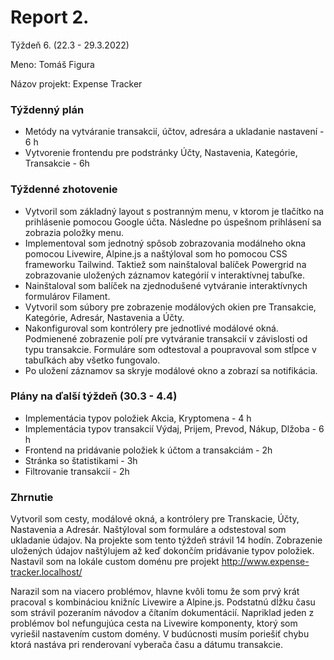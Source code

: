 # Report 2.

Týždeň 6. (22.3 - 29.3.2022)

Meno: Tomáš Figura

Názov projekt: Expense Tracker

### Týždenný plán
- Metódy na vytváranie transakcií, účtov, adresára a ukladanie nastavení - 6 h
- Vytvorenie frontendu pre podstránky Účty, Nastavenia, Kategórie, Transakcie - 6h

### Týždenné zhotovenie
- Vytvoril som základný layout s postranným menu, v ktorom je tlačítko na prihlásenie pomocou Google účta. Následne po úspešnom prihlásení sa zobrazia položky menu.  
- Implementoval som jednotný spôsob zobrazovania modálneho okna pomocou Livewire, Alpine.js a naštýloval som ho pomocou CSS frameworku Tailwind. Taktiež som nainštaloval balíček Powergrid na zobrazovanie uložených záznamov kategórií v interaktívnej tabuľke.
- Nainštaloval som balíček na zjednodušené vytváranie interaktívnych formulárov Filament.
- Vytvoril som súbory pre zobrazenie modálových okien pre Transakcie, Kategórie, Adresár, Nastavenia a Účty.
- Nakonfiguroval som kontrólery pre jednotlivé modálové okná. Podmienené zobrazenie polí pre vytváranie transakcií v závislosti od typu transakcie. Formuláre som odtestoval a poupravoval som stĺpce v tabuľkách aby všetko fungovalo.
- Po uložení záznamov sa skryje modálové okno a zobrazí sa notifikácia.

### Plány na ďalší týždeň (30.3 - 4.4)
- Implementácia typov položiek Akcia, Kryptomena - 4 h
- Implementácia typov transakcií Výdaj, Prijem, Prevod, Nákup, Dlžoba - 6 h
- Frontend na pridávanie položiek k účtom a transakciám - 2h
- Stránka so štatistikami - 3h
- Filtrovanie transakcií - 2h

### Zhrnutie
Vytvoril som cesty, modálové okná, a kontrólery pre Transkacie, Účty, Nastavenia a Adresár. Naštýloval som formuláre a odstestoval som ukladanie údajov. Na projekte som tento týždeň strávil 14 hodín. Zobrazenie uložených údajov naštýlujem až keď dokončím pridávanie typov položiek. Nastavil som na lokále custom doménu pre projekt http://www.expense-tracker.localhost/

Narazil som na viacero problémov, hlavne kvôli tomu že som prvý krát pracoval s kombináciou knižníc Livewire a Alpine.js. Podstatnú dĺžku času som strávil pozeraním návodov a čítaním dokumentácií. Napriklad jeden z problémov bol nefungujúca cesta na Livewire komponenty, ktorý som vyriešil nastavením custom domény. V budúcnosti musím poriešiť chybu ktorá nastáva pri renderovaní vyberača času a dátumu transakcie.